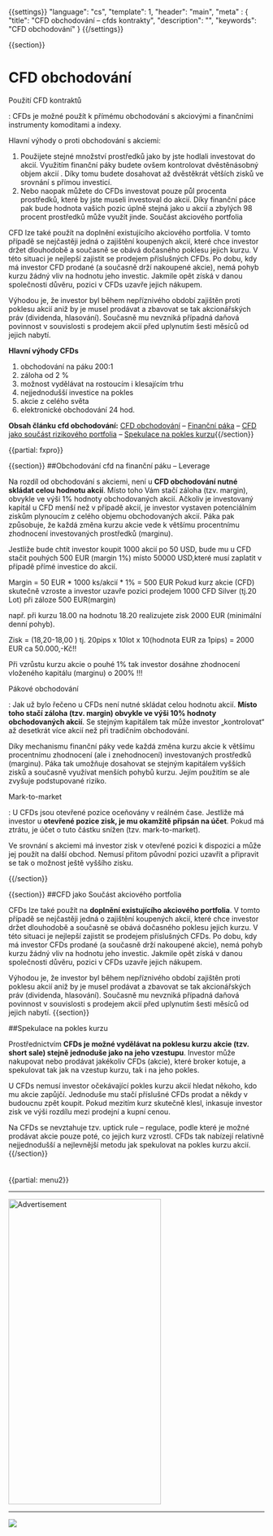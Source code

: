 {{settings}}
  "language": "cs",
  "template": 1,
  "header": "main",
  "meta" : {
    "title": "CFD obchodování – cfds kontrakty",
    "description": "",
    "keywords": "CFD obchodování"
  }
{{/settings}}

<div class="row">
<div class="col-md-9" role="main" markdown="1">

{{section}}

# CFD obchodování

Použití CFD kontraktů

:   CFDs je možné použít k přímému obchodování s akciovými a finančními instrumenty komoditami a indexy.

Hlavní výhody o proti obchodování s akciemi:

1. Použijete stejné množství prostředků jako by jste hodlali investovat do akcií. Využitím finanční páky budete ovšem kontrolovat dvěstěnásobný objem akcií . Díky tomu budete dosahovat až dvěstěkrát větších zisků ve srovnání s přímou investicí. 
2. Nebo naopak můžete do CFDs investovat pouze půl procenta prostředků, které by jste museli investoval do akcií. Díky finanční páce pak bude hodnota vašich pozic úplně stejná jako u akcií a zbylých 98 procent prostředků může využít jinde.
Součást akciového portfolia

CFD lze také použít na doplnění existujícího akciového portfolia. V tomto případě se nejčastěji jedná o zajištění koupených akcií, které chce investor držet dlouhodobě a současně se obává dočasného poklesu jejich kurzu. V této situaci je nejlepší zajistit se prodejem příslušných CFDs. Po dobu, kdy má investor CFD prodané (a současně drží nakoupené akcie), nemá pohyb kurzu žádný vliv na hodnotu jeho investic. Jakmile opět získá v danou společnosti důvěru, pozici v CFDs uzavře jejich nákupem.

Výhodou je, že investor byl během nepříznivého období zajištěn proti poklesu akcií aniž by je musel prodávat a zbavovat se tak akcionářských práv (dividenda, hlasování). Současně mu nevzniká případná daňová povinnost v souvislosti s prodejem akcií před uplynutím šesti měsíců od jejich nabytí.

**Hlavní výhody CFDs**

1. obchodování na páku 200:1
2. záloha od 2 %
3. možnost vydělávat na rostoucím i klesajícím trhu
4. nejjednodušší investice na pokles
5. akcie z celého světa
6. elektronické obchodování 24 hod.

**Obsah článku cfd obchodování:** [CFD obchodování](http://forexsrovnavac.cz/cfd-obchodovani#section-1) – [Finanční páka](http://forexsrovnavac.cz/cfd-obchodovani#section-2) – [CFD jako součást rizikového portfolia](http://forexsrovnavac.cz/cfd-obchodovani#section-3) – [Spekulace na pokles kurzu](http://forexsrovnavac.cz/cfd-obchodovani#section-4){{/section}}

{{partial: fxpro}}

{{section}}
##Obchodování cfd na finanční páku – Leverage

Na rozdíl od obchodování s akciemi, není u **CFD obchodování nutné skládat celou hodnotu akcií**. Místo toho Vám stačí záloha (tzv. margin), obvykle ve výši 1% hodnoty obchodovaných akcií. Ačkoliv je investovaný kapitál u CFD menší než v případě akcií, je investor vystaven potenciálním ziskům plynoucím z celého objemu obchodovaných akcií. Páka pak způsobuje, že každá změna kurzu akcie vede k většímu procentnímu zhodnocení investovaných prostředků (marginu).

Jestliže bude chtít investor koupit 1000 akcií po 50 USD, bude mu u CFD stačit pouhých 500 EUR (margin 1%) místo 50000 USD,které musí zaplatit v případě přímé investice do akcií.

Margin = 50 EUR * 1000 ks/akcií * 1% = 500 EUR
Pokud kurz akcie (CFD) skutečně vzroste a investor uzavře pozici prodejem 1000 CFD Silver (tj.20 Lot) při záloze 500 EUR(margin)

např. při kurzu 18.00 na hodnotu 18.20 realizujete zisk 2000 EUR (minimální denní pohyb).

Zisk = (18,20-18,00 ) tj. 20pips x 10lot x 10(hodnota EUR za 1pips) = 2000 EUR ca 50.000,-Kč!!

Při vzrůstu kurzu akcie o pouhé 1% tak investor dosáhne zhodnocení vloženého kapitálu (marginu) o 200% !!!

Pákové obchodování

:   Jak už bylo řečeno u CFDs není nutné skládat celou hodnotu akcií. **Místo toho stačí záloha (tzv. margin) obvykle ve výši 10% hodnoty obchodovaných akcií**. Se stejným kapitálem tak může investor „kontrolovat“ až desetkrát více akcií než při tradičním obchodování.

Díky mechanismu finanční páky vede každá změna kurzu akcie k většímu procentnímu zhodnocení (ale i znehodnocení) investovaných prostředků (marginu). Páka tak umožňuje dosahovat se stejným kapitálem vyšších zisků a současně využívat menších pohybů kurzu. Jejím použitím se ale zvyšuje podstupované riziko.

Mark-to-market

:   U CFDs jsou otevřené pozice oceňovány v reálném čase. Jestliže má investor u **otevřené pozice zisk, je mu okamžitě připsán na účet**. Pokud má ztrátu, je účet o tuto částku snížen (tzv. mark-to-market).

Ve srovnání s akciemi má investor zisk v otevřené pozici k dispozici a může jej použít na další obchod. Nemusí přitom původní pozici uzavřít a připravit se tak o možnost ještě vyššího zisku.

{{/section}}


{{section}}
##CFD jako Součást akciového portfolia

CFDs lze také použít na **doplnění existujícího akciového portfolia**. V tomto případě se nejčastěji jedná o zajištění koupených akcií, které chce investor držet dlouhodobě a současně se obává dočasného poklesu jejich kurzu. V této situaci je nejlepší zajistit se prodejem příslušných CFDs. Po dobu, kdy má investor CFDs prodané (a současně drží nakoupené akcie), nemá pohyb kurzu žádný vliv na hodnotu jeho investic. Jakmile opět získá v danou společnosti důvěru, pozici v CFDs uzavře jejich nákupem.

Výhodou je, že investor byl během nepříznivého období zajištěn proti poklesu akcií aniž by je musel prodávat a zbavovat se tak akcionářských práv (dividenda, hlasování). Současně mu nevzniká případná daňová povinnost v souvislosti s prodejem akcií před uplynutím šesti měsíců od jejich nabytí.
{{section}}

##Spekulace na pokles kurzu

Prostřednictvím **CFDs je možné vydělávat na poklesu kurzu akcie (tzv. short sale) stejně jednoduše jako na jeho vzestupu**. Investor může nakupovat nebo prodávat jakékoliv CFDs (akcie), které broker kotuje, a spekulovat tak jak na vzestup kurzu, tak i na jeho pokles.

U CFDs nemusí investor očekávající pokles kurzu akcií hledat někoho, kdo mu akcie zapůjčí. Jednoduše mu stačí příslušné CFDs prodat a někdy v budoucnu zpět koupit. Pokud mezitím kurz skutečně klesl, inkasuje investor zisk ve výši rozdílu mezi prodejní a kupní cenou.

Na CFDs se nevztahuje tzv. uptick rule – regulace, podle které je možné prodávat akcie pouze poté, co jejich kurz vzrostl. CFDs tak nabízejí relativně nejjednodušší a nejlevnější metodu jak spekulovat na pokles kurzu akcií.
{{/section}}


</div>
<div class="col-md-3" markdown="1">
<div class="well" markdown="1" style="margin-top: 2.5em">

{{partial: menu2}}



</div>


- - -

<SCRIPT language='JavaScript1.1' SRC="https://ad.doubleclick.net/ddm/adj/N8017.2070109FOREXSROVNAVAC.CZ/B9072665.122768029;sz=300x600;ord={{@timestamp}}?"></SCRIPT><NOSCRIPT><A HREF="https://ad.doubleclick.net/ddm/jump/N8017.2070109FOREXSROVNAVAC.CZ/B9072665.122768029;sz=300x600;ord={{@timestamp}}?"><IMG SRC="https://ad.doubleclick.net/ddm/ad/N8017.2070109FOREXSROVNAVAC.CZ/B9072665.122768029;sz=300x600;ord={{@timestamp}}?" BORDER=0 WIDTH=300 HEIGHT=600 ALT="Advertisement"></A></NOSCRIPT>

- - -

<a href="http://blog.forexsrovnavac.cz/plus500cz"  target="_blank">
 <img src="http://blog.forexsrovnavac.cz/wp-content/uploads/2014/10/informace.png" width="" height=""/>
</a>

</div>
</div>

